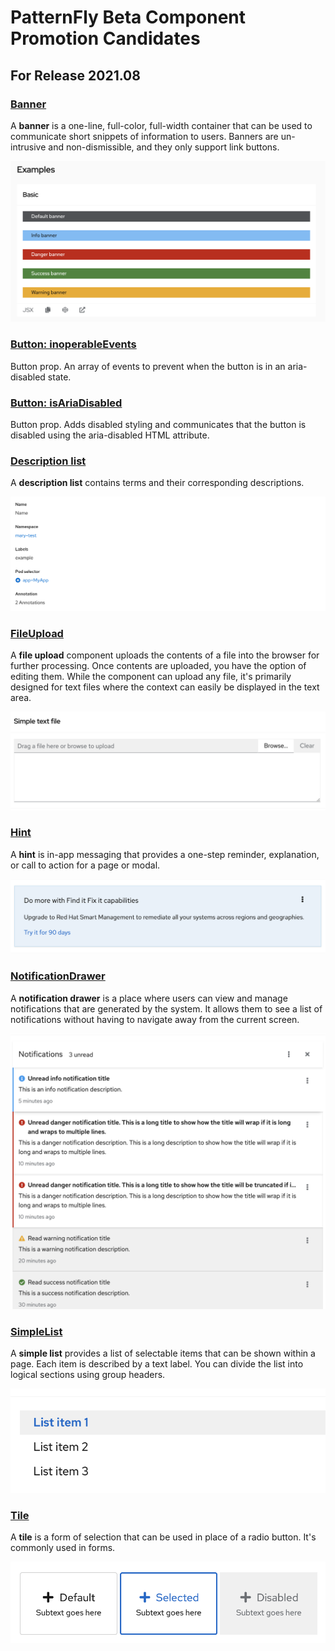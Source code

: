 # PatternFly Beta Component Promotion Candidates
## For Release 2021.08
### [Banner](https://www.patternfly.org/v4/components/banner)
A **banner** is a one-line, full-color, full-width container that can be used to communicate short snippets of information to users. Banners are un-intrusive and non-dismissible, and they only support link buttons.

![banner](./img/banner.png)

### [Button: inoperableEvents](https://www.patternfly.org/v4/components/button)
Button prop. An array of events to prevent when the button is in an aria-disabled state.

### [Button: isAriaDisabled](https://www.patternfly.org/v4/components/button)
Button prop. Adds disabled styling and communicates that the button is disabled using the aria-disabled HTML attribute.

### [Description list](https://www.patternfly.org/v4/components/description-list)
A **description list** contains terms and their corresponding descriptions.

![description list](./img/description-list.png)

### [FileUpload](https://www.patternfly.org/v4/components/file-upload)
A **file upload** component uploads the contents of a file into the browser for further processing. Once contents are uploaded, you have the option of editing them. While the component can upload any file, it's primarily designed for text files where the context can easily be displayed in the text area.

![file upload](./img/file-upload.png)

### [Hint](https://www.patternfly.org/v4/components/hint)
A **hint** is in-app messaging that provides a one-step reminder, explanation, or call to action for a page or modal.

![hint](./img/hint.png)

### [NotificationDrawer](https://www.patternfly.org/v4/components/notification-drawer)
A **notification drawer** is a place where users can view and manage notifications that are generated by the system. It allows them to see a list of notifications without having to navigate away from the current screen.

![notification drawer](./img/notification-drawer.png)

### [SimpleList](https://www.patternfly.org/v4/components/simple-list)
A **simple list** provides a list of selectable items that can be shown within a page. Each item is described by a text label. You can divide the list into logical sections using group headers.

![simple list](./img/simple-list.png)

### [Tile](https://www.patternfly.org/v4/components/tile)
A **tile** is a form of selection that can be used in place of a radio button. It's commonly used in forms.

![tile](./img/tile.png)